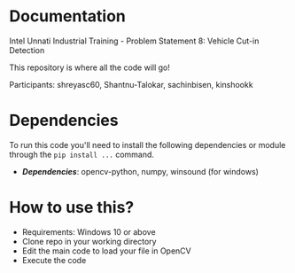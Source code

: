 # Documentation
Intel Unnati Industrial Training - Problem Statement 8: Vehicle Cut-in Detection

This repository is where all the code will go!

Participants: shreyasc60, Shantnu-Talokar, sachinbisen, kinshookk

# Dependencies
To run this code you'll need to install the following dependencies or module through the 
`pip install ...` command.

- ***Dependencies***:    opencv-python, numpy, winsound (for windows)

# How to use this? 
- Requirements: Windows 10 or above
- Clone repo in your working directory
- Edit the main code to load your file in OpenCV
- Execute the code 

